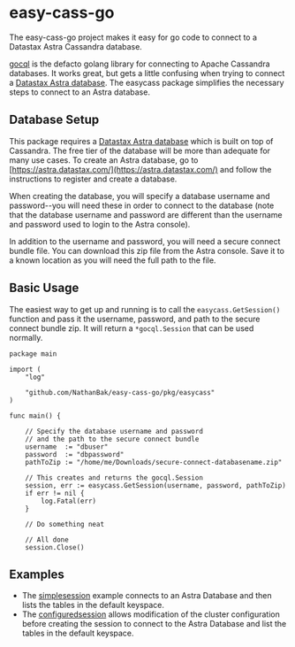 # easy-cass-go

The easy-cass-go project makes it easy for go code to connect to a Datastax Astra Cassandra database.

[gocql](https://gocql.github.io/) is the defacto golang library for connecting to Apache Cassandra databases.  It works great, but gets a little confusing when trying to connect a [Datastax Astra database](https://www.datastax.com/cloud/datastax-astra).  The easycass package simplifies the necessary steps to connect to an Astra database.

## Database Setup

This package requires a [Datastax Astra database](https://www.datastax.com/cloud/datastax-astra) which is built on top of Cassandra.  The free tier of the database will be more than adequate for many use cases.  To create an Astra database, go to [https://astra.datastax.com/](https://astra.datastax.com/) and follow the instructions to register and create a database.

When creating the database, you will specify a database username and password--you will need these in order to connect to the database (note that the database username and password are different than the username and password used to login to the Astra console).

In addition to the username and password, you will need a secure connect bundle file.  You can download this zip file from the Astra console.  Save it to a known location as you will need the full path to the file.

## Basic Usage

The easiest way to get up and running is to call the `easycass.GetSession()` function and pass it the username, password, and path to the secure connect bundle zip.  It will return a `*gocql.Session` that can be used normally.

```golang
package main

import (
	"log"

    "github.com/NathanBak/easy-cass-go/pkg/easycass"
)

func main() {

    // Specify the database username and password 
    // and the path to the secure connect bundle
	username  := "dbuser"
	password  := "dbpassword"
	pathToZip := "/home/me/Downloads/secure-connect-databasename.zip"

	// This creates and returns the gocql.Session
	session, err := easycass.GetSession(username, password, pathToZip)
	if err != nil {
		log.Fatal(err)
    }
    
    // Do something neat

    // All done
    session.Close()
```

## Examples

- The [simplesession](examples/simplesession/main.go) example connects to an Astra Database and then lists the tables in the default keyspace.
- The [configuredsession](examples/configuredsession/main.go) allows modification of the cluster configuration before creating the session to connect to the Astra Database and list the tables in the default keyspace.